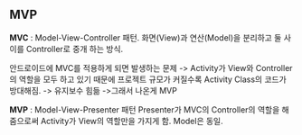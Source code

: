 ## MVP

**MVC** : Model-View-Controller 패턴.
화면(View)과 연산(Model)을 분리하고 둘 사이를 Controller로 중개 하는 방식.

안드로이드에 MVC를 적용하게 되면 발생하는 문제
-> Activity가 View와 Controller의 역할을 모두 하고 있기 때문에 프로젝트 규모가 커질수록 Activity Class의 코드가 방대해짐.
-> 유지보수 힘듦
->그래서 나온게 MVP


**MVP** : Model-View-Presenter 패턴
Presenter가 MVC의 Controller의 역할을 해줌으로써 Activity가 View의 역할만을 가지게 함. Model은 동일.

<!--stackedit_data:
eyJoaXN0b3J5IjpbLTE3OTMzOTEyMDcsMTU3MjI2MjEyOSwxMj
E3MzMyNDE3LDkxMTU4MDA3OF19
-->